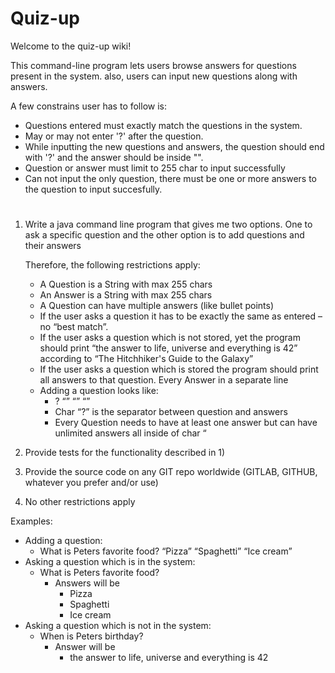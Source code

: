 

# **Quiz-up**

Welcome to the quiz-up wiki!

This command-line program lets users browse answers for questions present in the system.
also, users can input new questions along with answers.

A few constrains user has to follow is:
* Questions entered must exactly match the questions in the system.
* May or may not enter '?' after the question.
* While inputting the new questions and answers, the question should end with '?' and the answer should be inside "".
* Question or answer must limit to 255 char to input successfully
* Can not input the only question, there must be one or more answers to the question to input succesfully.

#
#









1. Write a java command line program that gives me two options. One to ask a specific question and the other option is to add questions and their answers

    Therefore, the following restrictions apply:

    * A Question is a String with max 255 chars
    * An Answer is a String with max 255 chars
    * A Question can have multiple answers (like bullet points)
    * If the user asks a question it has to be exactly the same as entered – no “best match”.
    * If the user asks a question which is not stored, yet the program should print “the answer to life, universe and everything is 42” according to “The Hitchhiker's Guide to the Galaxy”
    * If the user asks a question which is  stored the program should print all answers to that question. Every Answer in a separate line
    * Adding a question looks like:
        * <question>? “<answer1>” “<answer2>” “<answerX>”
        * Char “?” is the separator between question and answers
        * Every Question needs to have at least one answer but can have unlimited answers all inside of char “

2. Provide tests for the functionality described in 1)
3. Provide the source code on any GIT repo worldwide (GITLAB, GITHUB, whatever you prefer and/or use)
4. No other restrictions apply


Examples:

* Adding a question:
    * What is Peters favorite food? “Pizza” “Spaghetti” “Ice cream”
* Asking a question which is in the system:
    * What is Peters favorite food?
        * Answers will be
            * Pizza
            * Spaghetti
            * Ice cream
* Asking a question which is not in the system:
    * When is Peters birthday?
        * Answer will be
            * the answer to life, universe and everything is 42
